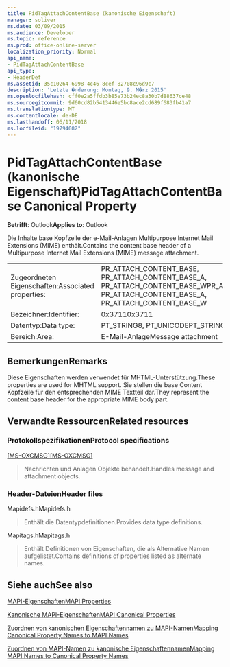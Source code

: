 ```yaml
---
title: PidTagAttachContentBase (kanonische Eigenschaft)
manager: soliver
ms.date: 03/09/2015
ms.audience: Developer
ms.topic: reference
ms.prod: office-online-server
localization_priority: Normal
api_name:
- PidTagAttachContentBase
api_type:
- HeaderDef
ms.assetid: 35c10264-6998-4c46-8cef-82708c96d9c7
description: 'Letzte �nderung: Montag, 9. M�rz 2015'
ms.openlocfilehash: cff0e2a5ffdb3b85e73b24ec8a30b7d88637ce48
ms.sourcegitcommit: 9d60cd82b5413446e5bc8ace2cd689f683fb41a7
ms.translationtype: MT
ms.contentlocale: de-DE
ms.lasthandoff: 06/11/2018
ms.locfileid: "19794082"
---
```

# <a name="pidtagattachcontentbase-canonical-property"></a><span data-ttu-id="310a1-103">PidTagAttachContentBase (kanonische Eigenschaft)</span><span class="sxs-lookup"><span data-stu-id="310a1-103">PidTagAttachContentBase Canonical Property</span></span>

  
  
<span data-ttu-id="310a1-104">**Betrifft**: Outlook</span><span class="sxs-lookup"><span data-stu-id="310a1-104">**Applies to**: Outlook</span></span> 
  
<span data-ttu-id="310a1-105">Die Inhalte base Kopfzeile der e-Mail-Anlagen Multipurpose Internet Mail Extensions (MIME) enthält.</span><span class="sxs-lookup"><span data-stu-id="310a1-105">Contains the content base header of a Multipurpose Internet Mail Extensions (MIME) message attachment.</span></span>
  
|||
|:-----|:-----|
|<span data-ttu-id="310a1-106">Zugeordneten Eigenschaften:</span><span class="sxs-lookup"><span data-stu-id="310a1-106">Associated properties:</span></span>  <br/> |<span data-ttu-id="310a1-107">PR_ATTACH_CONTENT_BASE, PR_ATTACH_CONTENT_BASE_A, PR_ATTACH_CONTENT_BASE_W</span><span class="sxs-lookup"><span data-stu-id="310a1-107">PR_ATTACH_CONTENT_BASE, PR_ATTACH_CONTENT_BASE_A, PR_ATTACH_CONTENT_BASE_W</span></span>  <br/> |
|<span data-ttu-id="310a1-108">Bezeichner:</span><span class="sxs-lookup"><span data-stu-id="310a1-108">Identifier:</span></span>  <br/> |<span data-ttu-id="310a1-109">0x3711</span><span class="sxs-lookup"><span data-stu-id="310a1-109">0x3711</span></span>  <br/> |
|<span data-ttu-id="310a1-110">Datentyp:</span><span class="sxs-lookup"><span data-stu-id="310a1-110">Data type:</span></span>  <br/> |<span data-ttu-id="310a1-111">PT_STRING8, PT_UNICODE</span><span class="sxs-lookup"><span data-stu-id="310a1-111">PT_STRING8, PT_UNICODE</span></span>  <br/> |
|<span data-ttu-id="310a1-112">Bereich:</span><span class="sxs-lookup"><span data-stu-id="310a1-112">Area:</span></span>  <br/> |<span data-ttu-id="310a1-113">E-Mail-Anlage</span><span class="sxs-lookup"><span data-stu-id="310a1-113">Message attachment</span></span>  <br/> |
   
## <a name="remarks"></a><span data-ttu-id="310a1-114">Bemerkungen</span><span class="sxs-lookup"><span data-stu-id="310a1-114">Remarks</span></span>

<span data-ttu-id="310a1-115">Diese Eigenschaften werden verwendet für MHTML-Unterstützung.</span><span class="sxs-lookup"><span data-stu-id="310a1-115">These properties are used for MHTML support.</span></span> <span data-ttu-id="310a1-116">Sie stellen die base Content Kopfzeile für den entsprechenden MIME Textteil dar.</span><span class="sxs-lookup"><span data-stu-id="310a1-116">They represent the content base header for the appropriate MIME body part.</span></span> 
  
## <a name="related-resources"></a><span data-ttu-id="310a1-117">Verwandte Ressourcen</span><span class="sxs-lookup"><span data-stu-id="310a1-117">Related resources</span></span>

### <a name="protocol-specifications"></a><span data-ttu-id="310a1-118">Protokollspezifikationen</span><span class="sxs-lookup"><span data-stu-id="310a1-118">Protocol specifications</span></span>

<span data-ttu-id="310a1-119">[[MS-OXCMSG]](http://msdn.microsoft.com/library/7fd7ec40-deec-4c06-9493-1bc06b349682%28Office.15%29.aspx)</span><span class="sxs-lookup"><span data-stu-id="310a1-119">[[MS-OXCMSG]](http://msdn.microsoft.com/library/7fd7ec40-deec-4c06-9493-1bc06b349682%28Office.15%29.aspx)</span></span>
  
> <span data-ttu-id="310a1-120">Nachrichten und Anlagen Objekte behandelt.</span><span class="sxs-lookup"><span data-stu-id="310a1-120">Handles message and attachment objects.</span></span>
    
### <a name="header-files"></a><span data-ttu-id="310a1-121">Header-Dateien</span><span class="sxs-lookup"><span data-stu-id="310a1-121">Header files</span></span>

<span data-ttu-id="310a1-122">Mapidefs.h</span><span class="sxs-lookup"><span data-stu-id="310a1-122">Mapidefs.h</span></span>
  
> <span data-ttu-id="310a1-123">Enthält die Datentypdefinitionen.</span><span class="sxs-lookup"><span data-stu-id="310a1-123">Provides data type definitions.</span></span>
    
<span data-ttu-id="310a1-124">Mapitags.h</span><span class="sxs-lookup"><span data-stu-id="310a1-124">Mapitags.h</span></span>
  
> <span data-ttu-id="310a1-125">Enthält Definitionen von Eigenschaften, die als Alternative Namen aufgelistet.</span><span class="sxs-lookup"><span data-stu-id="310a1-125">Contains definitions of properties listed as alternate names.</span></span>
    
## <a name="see-also"></a><span data-ttu-id="310a1-126">Siehe auch</span><span class="sxs-lookup"><span data-stu-id="310a1-126">See also</span></span>



[<span data-ttu-id="310a1-127">MAPI-Eigenschaften</span><span class="sxs-lookup"><span data-stu-id="310a1-127">MAPI Properties</span></span>](mapi-properties.md)
  
[<span data-ttu-id="310a1-128">Kanonische MAPI-Eigenschaften</span><span class="sxs-lookup"><span data-stu-id="310a1-128">MAPI Canonical Properties</span></span>](mapi-canonical-properties.md)
  
[<span data-ttu-id="310a1-129">Zuordnen von kanonischen Eigenschaftennamen zu MAPI-Namen</span><span class="sxs-lookup"><span data-stu-id="310a1-129">Mapping Canonical Property Names to MAPI Names</span></span>](mapping-canonical-property-names-to-mapi-names.md)
  
[<span data-ttu-id="310a1-130">Zuordnen von MAPI-Namen zu kanonische Eigenschaftennamen</span><span class="sxs-lookup"><span data-stu-id="310a1-130">Mapping MAPI Names to Canonical Property Names</span></span>](mapping-mapi-names-to-canonical-property-names.md)

